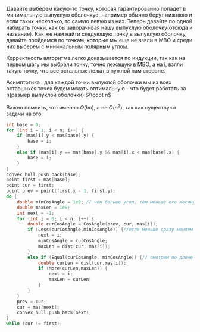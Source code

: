 Давайте выберем какую-то точку, которая гарантированно попадет в
минимальную выпуклую оболочкуо, например обычно берут нижнюю и
если таких несколько, то самую левую из них. Теперь давайте по одной
набирать точки, как бы заворачивая нашу выпуклую оболочку(отсюда и
название). Как же нам найти следующую точку в выпуклую оболочку,
давайте пройдемся по точкам, которые мы еще не взяли в МВО и среди
них выберем с минимальным полярным углом.

Корректность алгоритма легко доказывается по индукции, так как на первом
шагу мы выбрали точку, точно лежащую в МВО, а на i, взяли такую точку,
что все остальные лежат в нужной нам стороне.

Асимптотика : для каждой точки выпуклой оболочки мы из всех оставшихся
точек будем искать оптимальную - что будет работать за h(размер
выпуклой оболочки) $\\cdot n$

Важно помнить, что именно $O(hn)$, а не $O(n^2)$, так как существуют
задачи на это.

``` C++ numberLines
int base = 0;
for (int i = 1; i < n; i++) {
    if (mas[i].y < mas[base].y) {
        base = i;
    }
    else if (mas[i].y == mas[base].y && mas[i].x < mas[base].x) {
        base = i;
    }
}
convex_hull.push_back(base);
point first = mas[base];
point cur = first;
point prev = point(first.x - 1, first.y);
do {
    double minCosAngle = 1e9; // чем больше угол, тем меньше его косинус
    double maxLen = 1e9;
    int next = -1;
    for (int i = 0; i < n; i++) {
        double curCosAngle = CosAngle(prev, cur, mas[i]);
        if (Less(curCosAngle,minCosAngle)) {//если меньше сразу меняем
            next = i;
            minCosAngle = curCosAngle;
            maxLen = dist(cur, mas[i]);
        }
        else if (Equal(curCosAngle, minCosAngle)) {// смотрим по длине
            double curLen = dist(cur,mas[i]);
            if (More(curLen,maxLen)) {
                next = i;
                maxLen = curLen;
            }
        }
    }
    prev = cur;
    cur = mas[next];
    convex_hull.push_back(next);
}
while (cur != first);
```